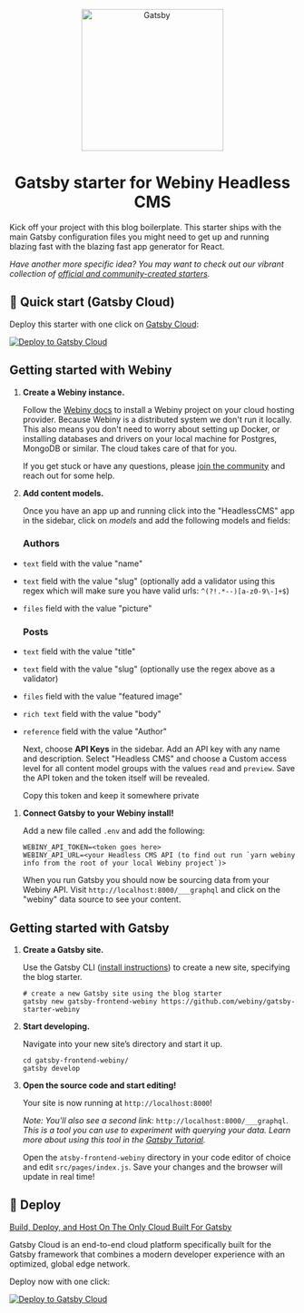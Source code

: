 <p align="center">
  <a href="https://www.webiny.com">
    <img alt="Gatsby" src="https://github.com/webiny/webiny-js/raw/next/static/webiny-logo.svg" width="250" />
  </a>
</p>
<h1 align="center">
  Gatsby starter for Webiny Headless CMS
</h1>

Kick off your project with this blog boilerplate. This starter ships with the main Gatsby configuration files you might need to get up and running blazing fast with the blazing fast app generator for React.

_Have another more specific idea? You may want to check out our vibrant collection of [official and community-created starters](https://www.gatsbyjs.com/docs/gatsby-starters/)._


## 🚀 Quick start (Gatsby Cloud)

Deploy this starter with one click on [Gatsby Cloud](https://www.gatsbyjs.com/cloud/):

[<img src="https://www.gatsbyjs.com/deploynow.svg" alt="Deploy to Gatsby Cloud">](https://www.gatsbyjs.com/dashboard/deploynow?url=https://github.com/webiny/gatsby-starter-webiny)


## Getting started with Webiny

1.  **Create a Webiny instance.**

	Follow the [Webiny docs](https://www.webiny.com/docs/tutorials/install-webiny) to install a Webiny project on your cloud hosting provider. Because Webiny is a distributed system we don't run it locally. This also means you don't need to worry about setting up Docker, or installing databases and drivers on your local machine for Postgres, MongoDB or similar. The cloud takes care of that for you.

	If you get stuck or have any questions, please [join the community](http://webiny-community.slack.com "Webiny slack channel") and reach out for some help.


1.  **Add content models.**

	Once you have an app up and running click into the "HeadlessCMS" app in the sidebar, click on *models* and add the following models and fields:

	### Authors

- `text` field with the value "name"
- `text` field with the value "slug" (optionally add a validator using this regex which will make sure you have valid urls: `^(?!.*--)[a-z0-9\-]+$`)
- `files` field with the value "picture"

	### Posts

- `text` field with the value "title"
- `text` field with the value "slug" (optionally use the regex above as a validator)
- `files` field with the value "featured image"
- `rich text` field with the value "body"
- `reference` field with the value "Author"

	Next, choose **API Keys** in the sidebar. Add an API key with any name and description. Select "Headless CMS" and choose a Custom access level for all content model groups with the values `read` and `preview`. Save the API token and the token itself will be revealed.

	Copy this token and keep it somewhere private


1.  **Connect Gatsby to your Webiny install!**

    Add a new file called `.env` and add the following:
    
    ```shell
    WEBINY_API_TOKEN=<token goes here>
	WEBINY_API_URL=<your Headless CMS API (to find out run `yarn webiny info from the root of your local Webiny project`)>
    ```
    
    When you run Gatsby you should now be sourcing data from your Webiny API. Visit `http://localhost:8000/___graphql` and click on the "webiny" data source to see your content.
    
## Getting started with Gatsby

1.  **Create a Gatsby site.**

    Use the Gatsby CLI ([install instructions](https://www.gatsbyjs.com/docs/tutorial/part-0/#gatsby-cli)) to create a new site, specifying the blog starter.

    ```shell
    # create a new Gatsby site using the blog starter
    gatsby new gatsby-frontend-webiny https://github.com/webiny/gatsby-starter-webiny
    ```

1.  **Start developing.**

    Navigate into your new site’s directory and start it up.

    ```shell
    cd gatsby-frontend-webiny/
    gatsby develop
    ```

1.  **Open the source code and start editing!**

    Your site is now running at `http://localhost:8000`!

    _Note: You'll also see a second link:_ `http://localhost:8000/___graphql`. _This is a tool you can use to experiment with querying your data. Learn more about using this tool in the [Gatsby Tutorial](https://www.gatsbyjs.com/docs/tutorial/part-4/#use-graphiql-to-explore-the-data-layer-and-write-graphql-queries)._

    Open the `atsby-frontend-webiny` directory in your code editor of choice and edit `src/pages/index.js`. Save your changes and the browser will update in real time!

## 💫 Deploy

[Build, Deploy, and Host On The Only Cloud Built For Gatsby](https://www.gatsbyjs.com/products/cloud/)

Gatsby Cloud is an end-to-end cloud platform specifically built for the Gatsby framework that combines a modern developer experience with an optimized, global edge network.

Deploy now with one click:

[<img src="https://www.gatsbyjs.com/deploynow.svg" alt="Deploy to Gatsby Cloud">](https://www.gatsbyjs.com/dashboard/deploynow?url=https://github.com/webiny/gatsby-starter-webiny)


